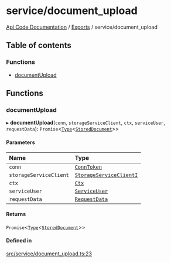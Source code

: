 # service/document\_upload
 
[Api Code Documentation](../README.md) / [Exports](../modules.md) / service/document\_upload

## Table of contents

### Functions

- [documentUpload](service_document_upload.md#documentupload)

## Functions

### documentUpload

▸ **documentUpload**(`conn`, `storageServiceClient`, `ctx`, `serviceUser`, `requestData`): `Promise`\<[`Type`](result.md#type)\<[`StoredDocument`](../interfaces/service_domain_document_document.StoredDocument.md)\>\>

#### Parameters

| Name | Type |
| :------ | :------ |
| `conn` | [`ConnToken`](service_conn.md#conntoken) |
| `storageServiceClient` | [`StorageServiceClientI`](../interfaces/service_Client_storage_service_h.StorageServiceClientI.md) |
| `ctx` | [`Ctx`](../interfaces/lib_ctx.Ctx.md) |
| `serviceUser` | [`ServiceUser`](../interfaces/service_domain_organization_service_user.ServiceUser.md) |
| `requestData` | [`RequestData`](../interfaces/service_domain_document_document_upload.RequestData.md) |

#### Returns

`Promise`\<[`Type`](result.md#type)\<[`StoredDocument`](../interfaces/service_domain_document_document.StoredDocument.md)\>\>

#### Defined in

[src/service/document_upload.ts:23](https://github.com/openkfw/TruBudget/blob/3b9e793/api/src/service/document_upload.ts#L23)
